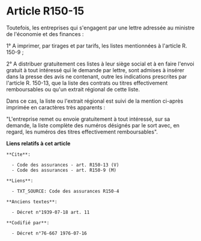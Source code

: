 # Article R150-15

Toutefois, les entreprises qui s'engagent par une lettre adressée au ministre de l'économie et des finances :

1° A imprimer, par tirages et par tarifs, les listes mentionnées à l'article R. 150-9 ;

2° A distribuer gratuitement ces listes à leur siège social et à en faire l'envoi gratuit à tout intéressé qui le demande par
lettre, sont admises à insérer dans la presse des avis ne contenant, outre les indications prescrites par l'article R.
150-13, que la liste des contrats ou titres effectivement remboursables ou qu'un extrait régional de cette liste.

Dans ce cas, la liste ou l'extrait régional est suivi de la mention ci-après imprimée en caractères très apparents :

"L'entreprise remet ou envoie gratuitement à tout intéressé, sur sa demande, la liste complète des numéros désignés par le
sort avec, en regard, les numéros des titres effectivement remboursables".

**Liens relatifs à cet article**

	**Cite**:

	  - Code des assurances - art. R150-13 (V)
	  - Code des assurances - art. R150-9 (M)

	**Liens**:

	  - TXT_SOURCE: Code des assurances R150-4

	**Anciens textes**:

	  - Décret n°1939-07-18 art. 11

	**Codifié par**:

	  - Décret n°76-667 1976-07-16
